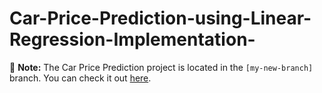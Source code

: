 # Car-Price-Prediction-using-Linear-Regression-Implementation-
 🚀 **Note:** The Car Price Prediction project is located in the `[my-new-branch]` branch. You can check it out [here](https://github.com/diksha-yadav-19/Car-Price-Prediction-using-Linear-Regression-Implementation-/tree/my-new-branch).
